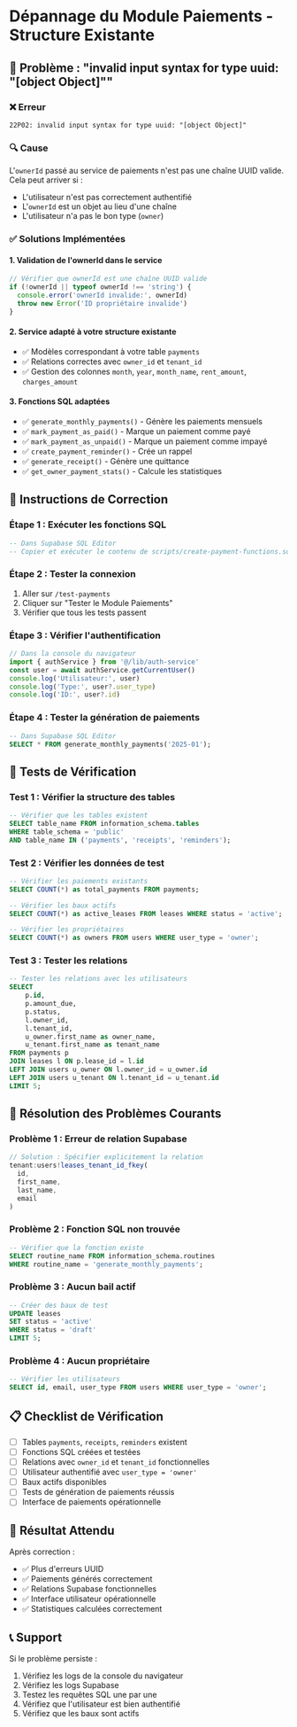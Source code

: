 # Dépannage du Module Paiements - Structure Existante

## 🚨 Problème : "invalid input syntax for type uuid: \"[object Object]\""

### ❌ Erreur
```
22P02: invalid input syntax for type uuid: "[object Object]"
```

### 🔍 Cause
L'`ownerId` passé au service de paiements n'est pas une chaîne UUID valide. Cela peut arriver si :
- L'utilisateur n'est pas correctement authentifié
- L'`ownerId` est un objet au lieu d'une chaîne
- L'utilisateur n'a pas le bon type (`owner`)

### ✅ Solutions Implémentées

#### 1. **Validation de l'ownerId dans le service**
```typescript
// Vérifier que ownerId est une chaîne UUID valide
if (!ownerId || typeof ownerId !== 'string') {
  console.error('ownerId invalide:', ownerId)
  throw new Error('ID propriétaire invalide')
}
```

#### 2. **Service adapté à votre structure existante**
- ✅ Modèles correspondant à votre table `payments`
- ✅ Relations correctes avec `owner_id` et `tenant_id`
- ✅ Gestion des colonnes `month`, `year`, `month_name`, `rent_amount`, `charges_amount`

#### 3. **Fonctions SQL adaptées**
- ✅ `generate_monthly_payments()` - Génère les paiements mensuels
- ✅ `mark_payment_as_paid()` - Marque un paiement comme payé
- ✅ `mark_payment_as_unpaid()` - Marque un paiement comme impayé
- ✅ `create_payment_reminder()` - Crée un rappel
- ✅ `generate_receipt()` - Génère une quittance
- ✅ `get_owner_payment_stats()` - Calcule les statistiques

## 🔧 Instructions de Correction

### Étape 1 : Exécuter les fonctions SQL
```sql
-- Dans Supabase SQL Editor
-- Copier et exécuter le contenu de scripts/create-payment-functions.sql
```

### Étape 2 : Tester la connexion
1. Aller sur `/test-payments`
2. Cliquer sur "Tester le Module Paiements"
3. Vérifier que tous les tests passent

### Étape 3 : Vérifier l'authentification
```typescript
// Dans la console du navigateur
import { authService } from '@/lib/auth-service'
const user = await authService.getCurrentUser()
console.log('Utilisateur:', user)
console.log('Type:', user?.user_type)
console.log('ID:', user?.id)
```

### Étape 4 : Tester la génération de paiements
```sql
-- Dans Supabase SQL Editor
SELECT * FROM generate_monthly_payments('2025-01');
```

## 🧪 Tests de Vérification

### Test 1 : Vérifier la structure des tables
```sql
-- Vérifier que les tables existent
SELECT table_name FROM information_schema.tables 
WHERE table_schema = 'public' 
AND table_name IN ('payments', 'receipts', 'reminders');
```

### Test 2 : Vérifier les données de test
```sql
-- Vérifier les paiements existants
SELECT COUNT(*) as total_payments FROM payments;

-- Vérifier les baux actifs
SELECT COUNT(*) as active_leases FROM leases WHERE status = 'active';

-- Vérifier les propriétaires
SELECT COUNT(*) as owners FROM users WHERE user_type = 'owner';
```

### Test 3 : Tester les relations
```sql
-- Tester les relations avec les utilisateurs
SELECT 
    p.id,
    p.amount_due,
    p.status,
    l.owner_id,
    l.tenant_id,
    u_owner.first_name as owner_name,
    u_tenant.first_name as tenant_name
FROM payments p
JOIN leases l ON p.lease_id = l.id
LEFT JOIN users u_owner ON l.owner_id = u_owner.id
LEFT JOIN users u_tenant ON l.tenant_id = u_tenant.id
LIMIT 5;
```

## 🚀 Résolution des Problèmes Courants

### Problème 1 : Erreur de relation Supabase
```typescript
// Solution : Spécifier explicitement la relation
tenant:users!leases_tenant_id_fkey(
  id,
  first_name,
  last_name,
  email
)
```

### Problème 2 : Fonction SQL non trouvée
```sql
-- Vérifier que la fonction existe
SELECT routine_name FROM information_schema.routines 
WHERE routine_name = 'generate_monthly_payments';
```

### Problème 3 : Aucun bail actif
```sql
-- Créer des baux de test
UPDATE leases 
SET status = 'active' 
WHERE status = 'draft' 
LIMIT 5;
```

### Problème 4 : Aucun propriétaire
```sql
-- Vérifier les utilisateurs
SELECT id, email, user_type FROM users WHERE user_type = 'owner';
```

## 📋 Checklist de Vérification

- [ ] Tables `payments`, `receipts`, `reminders` existent
- [ ] Fonctions SQL créées et testées
- [ ] Relations avec `owner_id` et `tenant_id` fonctionnelles
- [ ] Utilisateur authentifié avec `user_type = 'owner'`
- [ ] Baux actifs disponibles
- [ ] Tests de génération de paiements réussis
- [ ] Interface de paiements opérationnelle

## 🎯 Résultat Attendu

Après correction :
- ✅ Plus d'erreurs UUID
- ✅ Paiements générés correctement
- ✅ Relations Supabase fonctionnelles
- ✅ Interface utilisateur opérationnelle
- ✅ Statistiques calculées correctement

## 📞 Support

Si le problème persiste :
1. Vérifiez les logs de la console du navigateur
2. Vérifiez les logs Supabase
3. Testez les requêtes SQL une par une
4. Vérifiez que l'utilisateur est bien authentifié
5. Vérifiez que les baux sont actifs
